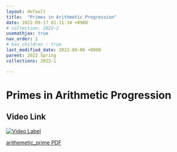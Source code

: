 ```yaml
---
layout: default
title:  "Primes in Arithmetic Progression"
date: 2022-09-17 01:11:34 +0900
# collection: 2022-2
usemathjax: true
nav_order: 1
# has_children : true
last_modified_date: 2022-09-06 +0900
parent: 2022 Spring
collections: 2022-1

---
```

# Primes in Arithmetic Progression

## Video Link

[![Video Label](https://img.youtube.com/vi/L6d_R9bA4gc/hqdefault.jpg)](https://youtu.be/L6d_R9bA4gc)

<!-- ## PDF Download -->

<object data="../2022_1_download/arithemetic_prime.pdf" width="750" height="1075" type='application/pdf'></object>
<a target='_blank' href='../../2022_1_download/arithemetic_prime.pdf'>arithemetic_prime PDF</a>